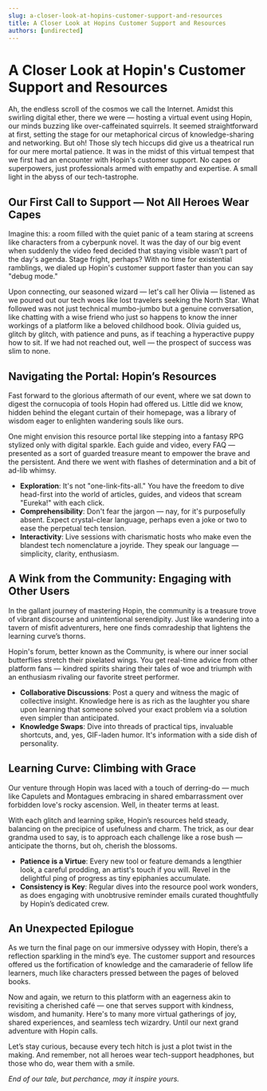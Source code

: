 ```yaml
---
slug: a-closer-look-at-hopins-customer-support-and-resources
title: A Closer Look at Hopins Customer Support and Resources
authors: [undirected]
---
```



# A Closer Look at Hopin's Customer Support and Resources

Ah, the endless scroll of the cosmos we call the Internet. Amidst this swirling digital ether, there we were — hosting a virtual event using Hopin, our minds buzzing like over-caffeinated squirrels. It seemed straightforward at first, setting the stage for our metaphorical circus of knowledge-sharing and networking. But oh! Those sly tech hiccups did give us a theatrical run for our mere mortal patience. It was in the midst of this virtual tempest that we first had an encounter with Hopin's customer support. No capes or superpowers, just professionals armed with empathy and expertise. A small light in the abyss of our tech-tastrophe.

## Our First Call to Support — Not All Heroes Wear Capes

Imagine this: a room filled with the quiet panic of a team staring at screens like characters from a cyberpunk novel. It was the day of our big event when suddenly the video feed decided that staying visible wasn’t part of the day's agenda. Stage fright, perhaps? With no time for existential ramblings, we dialed up Hopin's customer support faster than you can say "debug mode."

Upon connecting, our seasoned wizard — let's call her Olivia — listened as we poured out our tech woes like lost travelers seeking the North Star. What followed was not just technical mumbo-jumbo but a genuine conversation, like chatting with a wise friend who just so happens to know the inner workings of a platform like a beloved childhood book. Olivia guided us, glitch by glitch, with patience and puns, as if teaching a hyperactive puppy how to sit. If we had not reached out, well — the prospect of success was slim to none.

## Navigating the Portal: Hopin’s Resources

Fast forward to the glorious aftermath of our event, where we sat down to digest the cornucopia of tools Hopin had offered us. Little did we know, hidden behind the elegant curtain of their homepage, was a library of wisdom eager to enlighten wandering souls like ours.

One might envision this resource portal like stepping into a fantasy RPG stylized only with digital sparkle. Each guide and video, every FAQ — presented as a sort of guarded treasure meant to empower the brave and the persistent. And there we went with flashes of determination and a bit of ad-lib whimsy.

- **Exploration**: It's not "one-link-fits-all." You have the freedom to dive head-first into the world of articles, guides, and videos that scream "Eureka!" with each click.
- **Comprehensibility**: Don't fear the jargon — nay, for it's purposefully absent. Expect crystal-clear language, perhaps even a joke or two to ease the perpetual tech tension.
- **Interactivity**: Live sessions with charismatic hosts who make even the blandest tech nomenclature a joyride. They speak our language — simplicity, clarity, enthusiasm.

## A Wink from the Community: Engaging with Other Users

In the gallant journey of mastering Hopin, the community is a treasure trove of vibrant discourse and unintentional serendipity. Just like wandering into a tavern of misfit adventurers, here one finds comradeship that lightens the learning curve’s thorns.

Hopin's forum, better known as the Community, is where our inner social butterflies stretch their pixelated wings. You get real-time advice from other platform fans — kindred spirits sharing their tales of woe and triumph with an enthusiasm rivaling our favorite street performer.

- **Collaborative Discussions**: Post a query and witness the magic of collective insight. Knowledge here is as rich as the laughter you share upon learning that someone solved your exact problem via a solution even simpler than anticipated.
- **Knowledge Swaps**: Dive into threads of practical tips, invaluable shortcuts, and, yes, GIF-laden humor. It's information with a side dish of personality.

## Learning Curve: Climbing with Grace

Our venture through Hopin was laced with a touch of derring-do — much like Capulets and Montagues embracing in shared embarrassment over forbidden love's rocky ascension. Well, in theater terms at least.

With each glitch and learning spike, Hopin’s resources held steady, balancing on the precipice of usefulness and charm. The trick, as our dear grandma used to say, is to approach each challenge like a rose bush — anticipate the thorns, but oh, cherish the blossoms.

- **Patience is a Virtue**: Every new tool or feature demands a lengthier look, a careful prodding, an artist's touch if you will. Revel in the delightful ping of progress as tiny epiphanies accumulate.
- **Consistency is Key**: Regular dives into the resource pool work wonders, as does engaging with unobtrusive reminder emails curated thoughtfully by Hopin’s dedicated crew.

## An Unexpected Epilogue

As we turn the final page on our immersive odyssey with Hopin, there’s a reflection sparkling in the mind’s eye. The customer support and resources offered us the fortification of knowledge and the camaraderie of fellow life learners, much like characters pressed between the pages of beloved books. 

Now and again, we return to this platform with an eagerness akin to revisiting a cherished café — one that serves support with kindness, wisdom, and humanity. Here's to many more virtual gatherings of joy, shared experiences, and seamless tech wizardry. Until our next grand adventure with Hopin calls.

Let’s stay curious, because every tech hitch is just a plot twist in the making. And remember, not all heroes wear tech-support headphones, but those who do, wear them with a smile.

_End of our tale, but perchance, may it inspire yours._